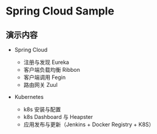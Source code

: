# Spring Cloud Sample

## 演示内容

- Spring Cloud
  - 注册与发现 Eureka
  - 客户端负载均衡 Ribbon
  - 客户端调用 Fegin
  - 路由网关 Zuul

- Kubernetes
  - k8s 安装与配置
  - k8s Dashboard 与 Heapster
  - 应用发布与更新（Jenkins + Docker Registry + K8S）

